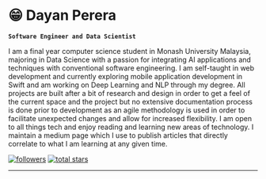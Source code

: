 # 😁 Dayan Perera

**` Software Engineer and Data Scientist `**

I am a final year computer science student in Monash University Malaysia, majoring in Data Science with a passion for integrating AI applications and techniques with conventional software engineering. I am self-taught in web development and currently exploring mobile application development in Swift and am working on Deep Learning and NLP through my degree. All projects are built after a bit of research and design in order to get a feel of the current space and the project but no extensive documentation process is done prior to development as an agile methodology is used in order to facilitate unexpected changes and allow for increased flexibility. I am open to all things tech and enjoy reading and learning new areas of technology. I maintain a medium page which I use to publish articles that directly correlate to what I am learning at any given time.

 <p align="left">
      <a href="https://github.com/TheRecklessDoctor?tab=followers">
         <img alt="followers" title="Follow me on Github" src="https://custom-icon-badges.demolab.com/github/followers/TheRecklessDoctor?color=236ad3&labelColor=1155ba&style=for-the-badge&logo=person-add&label=Follow&logoColor=white"/></a>
      <a href="https://github.com/TheRecklessDoctor?tab=repositories">
         <img alt="total stars" title="Total stars on GitHub" src="https://custom-icon-badges.demolab.com/github/stars/TheRecklessDoctor?color=55960c&style=for-the-badge&labelColor=488207&logo=star"/></a>
   </p>

---
